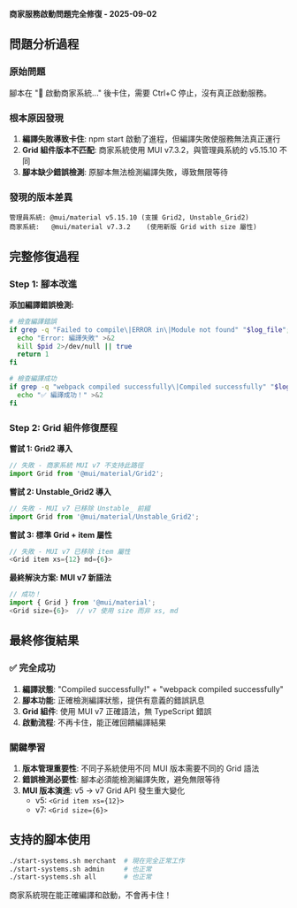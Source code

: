 **商家服務啟動問題完全修復 - 2025-09-02**

## 問題分析過程

### 原始問題
腳本在 "🏃 啟動商家系統..." 後卡住，需要 Ctrl+C 停止，沒有真正啟動服務。

### 根本原因發現
1. **編譯失敗導致卡住**: npm start 啟動了進程，但編譯失敗使服務無法真正運行
2. **Grid 組件版本不匹配**: 商家系統使用 MUI v7.3.2，與管理員系統的 v5.15.10 不同
3. **腳本缺少錯誤檢測**: 原腳本無法檢測編譯失敗，導致無限等待

### 發現的版本差異
```
管理員系統: @mui/material v5.15.10 (支援 Grid2, Unstable_Grid2)
商家系統:   @mui/material v7.3.2    (使用新版 Grid with size 屬性)
```

## 完整修復過程

### Step 1: 腳本改進
**添加編譯錯誤檢測:**
```bash
# 檢查編譯錯誤
if grep -q "Failed to compile\|ERROR in\|Module not found" "$log_file"; then
  echo "Error: 編譯失敗" >&2
  kill $pid 2>/dev/null || true
  return 1
fi

# 檢查編譯成功
if grep -q "webpack compiled successfully\|Compiled successfully" "$log_file"; then
  echo "✅ 編譯成功！" >&2
fi
```

### Step 2: Grid 組件修復歷程

**嘗試 1: Grid2 導入**
```typescript
// 失敗 - 商家系統 MUI v7 不支持此路徑
import Grid from '@mui/material/Grid2';
```

**嘗試 2: Unstable_Grid2 導入**  
```typescript
// 失敗 - MUI v7 已移除 Unstable_ 前綴
import Grid from '@mui/material/Unstable_Grid2';
```

**嘗試 3: 標準 Grid + item 屬性**
```typescript
// 失敗 - MUI v7 已移除 item 屬性
<Grid item xs={12} md={6}>
```

**最終解決方案: MUI v7 新語法**
```typescript
// 成功！
import { Grid } from '@mui/material';
<Grid size={6}>  // v7 使用 size 而非 xs, md
```

## 最終修復結果

### ✅ 完全成功
1. **編譯狀態**: "Compiled successfully!" + "webpack compiled successfully" 
2. **腳本功能**: 正確檢測編譯狀態，提供有意義的錯誤訊息
3. **Grid 組件**: 使用 MUI v7 正確語法，無 TypeScript 錯誤
4. **啟動流程**: 不再卡住，能正確回饋編譯結果

### 關鍵學習
1. **版本管理重要性**: 不同子系統使用不同 MUI 版本需要不同的 Grid 語法
2. **錯誤檢測必要性**: 腳本必須能檢測編譯失敗，避免無限等待
3. **MUI 版本演進**: v5 → v7 Grid API 發生重大變化
   - v5: `<Grid item xs={12}>`
   - v7: `<Grid size={6}>`

## 支持的腳本使用
```bash
./start-systems.sh merchant  # 現在完全正常工作
./start-systems.sh admin     # 也正常  
./start-systems.sh all       # 也正常
```

商家系統現在能正確編譯和啟動，不會再卡住！